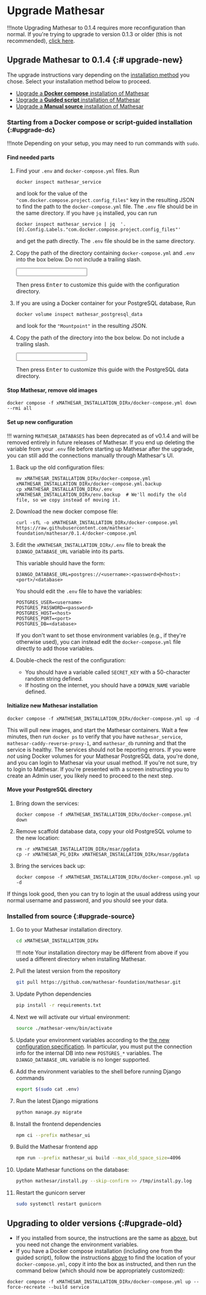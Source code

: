 # Upgrade Mathesar

!!!note
    Upgrading Mathesar to 0.1.4 requires more reconfiguration than normal. If you're trying to upgrade to version 0.1.3 or older (this is not recommended), [click here](#upgrade-old).

## Upgrade Mathesar to 0.1.4 {:# upgrade-new}

The upgrade instructions vary depending on the [installation method](../index.md#installing-mathesar) you chose. Select your installation method below to proceed.

- [Upgrade a **Docker compose** installation of Mathesar](#upgrade-dc)
- [Upgrade a **Guided script** installation of Mathesar](#upgrade-dc)
- [Upgrade a **Manual source** installation of Mathesar](#upgrade-source)

### Starting from a Docker compose or script-guided installation {:#upgrade-dc}

!!!note
    Depending on your setup, you may need to run commands with `sudo`.

#### Find needed parts

1. Find your `.env` and `docker-compose.yml` files. Run
    ```
    docker inspect mathesar_service 
    ```
    and look for the value of the `"com.docker.compose.project.config_files"` key in the resulting JSON to find the path to the `docker-compose.yml` file. The `.env` file should be in the same directory. If you have `jq` installed, you can run
    ```
    docker inspect mathesar_service | jq  '.[0].Config.Labels."com.docker.compose.project.config_files"'
    ```
    and get the path directly. The `.env` file should be in the same directory.

1. Copy the path of the directory containing `docker-compose.yml` and `.env` into the box below. Do not include a trailing slash.

    <input data-input-for="MATHESAR_INSTALLATION_DIR" aria-label="Your Mathesar installation directory"/>

    Then press <kbd>Enter</kbd> to customize this guide with the configuration directory.


1. If you are using a Docker container for your PostgreSQL database, Run
    ```
    docker volume inspect mathesar_postgresql_data
    ```
    and look for the `"Mountpoint"` in the resulting JSON.

1. Copy the path of the directory into the box below. Do not include a trailing slash.

    <input data-input-for="MATHESAR_PG_DIR" aria-label="Your Mathesar Postgres data directory"/>

    Then press <kbd>Enter</kbd> to customize this guide with the PostgreSQL data directory.

#### Stop Mathesar, remove old images

```
docker compose -f xMATHESAR_INSTALLATION_DIRx/docker-compose.yml down --rmi all
```

#### Set up new configuration

!!! warning
    `MATHESAR_DATABASES` has been deprecated as of v0.1.4 and will be removed entirely in future releases of Mathesar. If you end up deleting the variable from your `.env` file before starting up Mathesar after the upgrade, you can still add the connections manually through Mathesar's UI.

1. Back up the old configuration files:
    ```
    mv xMATHESAR_INSTALLATION_DIRx/docker-compose.yml xMATHESAR_INSTALLATION_DIRx/docker-compose.yml.backup
    cp xMATHESAR_INSTALLATION_DIRx/.env xMATHESAR_INSTALLATION_DIRx/env.backup  # We'll modify the old file, so we copy instead of moving it.
    ```

1. Download the new docker compose file:
    ```
    curl -sfL -o xMATHESAR_INSTALLATION_DIRx/docker-compose.yml https://raw.githubusercontent.com/mathesar-foundation/mathesar/0.1.4/docker-compose.yml
    ```

1. Edit the `xMATHESAR_INSTALLATION_DIRx/.env` file to break the `DJANGO_DATABASE_URL` variable into its parts.

    This variable should have the form:
    ```
    DJANGO_DATABASE_URL=postgres://<username>:<password>@<host>:<port>/<database>
    ```
    You should edit the `.env` file to have the variables:
    ```
    POSTGRES_USER=<username>
    POSTGRES_PASSWORD=<password>
    POSTGRES_HOST=<host>
    POSTGRES_PORT=<port>
    POSTGRES_DB=<database>
    ```
    If you don't want to set those environment variables (e.g., if they're otherwise used), you can instead edit the `docker-compose.yml` file directly to add those variables.

1. Double-check the rest of the configuration:

    - You should have a variable called `SECRET_KEY` with a 50-character random string defined.
    - If hosting on the internet, you should have a `DOMAIN_NAME` variable defined.

#### Initialize new Mathesar installation

```
docker compose -f xMATHESAR_INSTALLATION_DIRx/docker-compose.yml up -d
```

This will pull new images, and start the Mathesar containers. Wait a few minutes, then run `docker ps` to verify that you have `mathesar_service`, `mathesar-caddy-reverse-proxy-1`, and `mathesar_db` running and that the service is healthy. The services should not be reporting errors. If you were _not_ using Docker volumes for your Mathesar PostgreSQL data, you're done, and you can login to Mathesar via your usual method. If you're not sure, try to login to Mathesar. If you're presented with a screen instructing you to create an Admin user, you likely need to proceed to the next step.

#### Move your PostgreSQL directory

1. Bring down the services:
    ```
    docker compose -f xMATHESAR_INSTALLATION_DIRx/docker-compose.yml down
    ```

1. Remove scaffold database data, copy your old PostgreSQL volume to the new location:
    ```
    rm -r xMATHESAR_INSTALLATION_DIRx/msar/pgdata
    cp -r xMATHESAR_PG_DIRx xMATHESAR_INSTALLATION_DIRx/msar/pgdata
    ```

1. Bring the services back up:
    ```
    docker compose -f xMATHESAR_INSTALLATION_DIRx/docker-compose.yml up -d
    ```

If things look good, then you can try to login at the usual address using your normal username and password, and you should see your data.

### Installed from source {:#upgrade-source}

1. Go to your Mathesar installation directory.

    ```sh
    cd xMATHESAR_INSTALLATION_DIRx
    ```

    !!! note
        Your installation directory may be different from above if you used a different directory when installing Mathesar.

1. Pull the latest version from the repository

    ```sh
    git pull https://github.com/mathesar-foundation/mathesar.git
    ```

1. Update Python dependencies

    ```sh
    pip install -r requirements.txt
    ```

1. Next we will activate our virtual environment:

    ```sh
    source ./mathesar-venv/bin/activate
    ```

1. Update your environment variables according to the [the new configuration specification](../configuration/env-variables.md#db). In particular, you must put the connection info for the internal DB into new `POSTGRES_*` variables. The `DJANGO_DATABASE_URL` variable is no longer supported.

1. Add the environment variables to the shell before running Django commands

    ```sh
    export $(sudo cat .env)
    ```

1. Run the latest Django migrations

    ```sh
    python manage.py migrate
    ```

1. Install the frontend dependencies

    ```sh
    npm ci --prefix mathesar_ui
    ```
      
1. Build the Mathesar frontend app

    ```sh
    npm run --prefix mathesar_ui build --max_old_space_size=4096
    ```

1. Update Mathesar functions on the database:

    ```sh
    python mathesar/install.py --skip-confirm >> /tmp/install.py.log
    ```

1. Restart the gunicorn server

    ```sh
    sudo systemctl restart gunicorn
    ```

## Upgrading to older versions {:#upgrade-old}

- If you installed from source, the instructions are the same as [above](#upgrade-source), but you need not change the environment variables.
- If you have a Docker compose installation (including one from the guided script), follow the instructions [above](#upgrade-dc) to find the location of your `docker-compose.yml`, copy it into the box as instructed, and then run the command below (which should now be appropriately customized):
```
docker compose -f xMATHESAR_INSTALLATION_DIRx/docker-compose.yml up --force-recreate --build service
```

